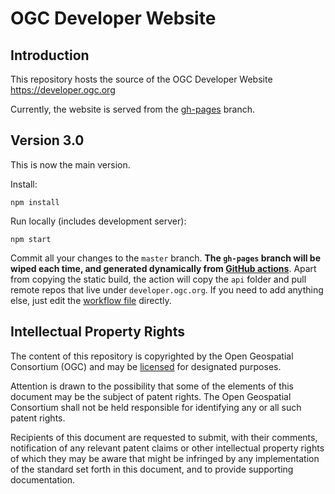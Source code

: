 # OGC Developer Website

## Introduction
This repository hosts the source of the OGC Developer Website https://developer.ogc.org

Currently, the website is served from the [gh-pages](https://github.com/opengeospatial/developer-website/tree/gh-pages) branch.

## Version 3.0
This is now the main version.

Install:

`npm install`

Run locally (includes development server):

`npm start`

Commit all your changes to the `master` branch. **The `gh-pages` branch will be wiped each time, and generated dynamically from [GitHub actions](https://github.com/ogcincubator/developer-website-v3/actions/)**. Apart from copying the static build, the action will copy the `api` folder and pull remote repos that live under `developer.ogc.org`. If you need to add anything else, just edit the [workflow file](https://github.com/ogcincubator/developer-website-v3/blob/master/.github/workflows/main.yml) directly.


## Intellectual Property Rights

The content of this repository is copyrighted by the Open Geospatial Consortium (OGC) and may be [licensed](https://github.com/opengeospatial/er_template/blob/master/LICENSE) for designated purposes.

Attention is drawn to the possibility that some of the elements of this document may be the subject of patent rights. The Open Geospatial Consortium shall not be held responsible for identifying any or all such patent rights.

Recipients of this document are requested to submit, with their comments, notification of any relevant patent claims or other intellectual property rights of which they may be aware that might be infringed by any implementation of the standard set forth in this document, and to provide supporting documentation.